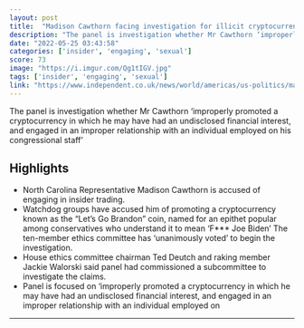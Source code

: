```yaml
---
layout: post
title:  "Madison Cawthorn facing investigation for illicit cryptocurrency promotion and sex claims by House Ethics Committee"
description: "The panel is investigation whether Mr Cawthorn ‘improperly promoted a cryptocurrency in which he may have had an undisclosed financial interest, and engaged in an improper relationship with an individual employed on his congressional staff’"
date: "2022-05-25 03:43:58"
categories: ['insider', 'engaging', 'sexual']
score: 73
image: "https://i.imgur.com/Qg1tIGV.jpg"
tags: ['insider', 'engaging', 'sexual']
link: "https://www.independent.co.uk/news/world/americas/us-politics/madison-cawthorn-ethics-investigation-open-b2085558.html"
---
```


The panel is investigation whether Mr Cawthorn ‘improperly promoted a cryptocurrency in which he may have had an undisclosed financial interest, and engaged in an improper relationship with an individual employed on his congressional staff’

## Highlights

- North Carolina Representative Madison Cawthorn is accused of engaging in insider trading.
- Watchdog groups have accused him of promoting a cryptocurrency known as the “Let’s Go Brandon” coin, named for an epithet popular among conservatives who understand it to mean ‘F*** Joe Biden’ The ten-member ethics committee has ‘unanimously voted’ to begin the investigation.
- House ethics committee chairman Ted Deutch and raking member Jackie Walorski said panel had commissioned a subcommittee to investigate the claims.
- Panel is focused on ‘improperly promoted a cryptocurrency in which he may have had an undisclosed financial interest, and engaged in an improper relationship with an individual employed on

---
